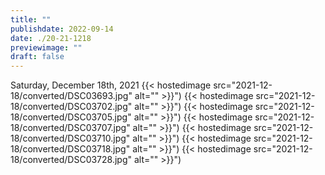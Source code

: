 ```yaml
---
title: ""
publishdate: 2022-09-14
date: ./20-21-1218
previewimage: ""
draft: false
---
```


Saturday, December 18th, 2021
{{< hostedimage src="2021-12-18/converted/DSC03693.jpg" alt="" >}}")
{{< hostedimage src="2021-12-18/converted/DSC03702.jpg" alt="" >}}")
{{< hostedimage src="2021-12-18/converted/DSC03705.jpg" alt="" >}}")
{{< hostedimage src="2021-12-18/converted/DSC03707.jpg" alt="" >}}")
{{< hostedimage src="2021-12-18/converted/DSC03710.jpg" alt="" >}}")
{{< hostedimage src="2021-12-18/converted/DSC03718.jpg" alt="" >}}")
{{< hostedimage src="2021-12-18/converted/DSC03728.jpg" alt="" >}}")
